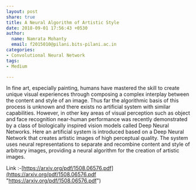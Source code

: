 ```yaml
---
layout: post
share: true
title: A Neural Algorithm of Artistic Style
date: 2018-09-01 17:56:43 +0530
author:
  name: Namrata Mohanty
  email: f2015010@pilani.bits-pilani.ac.in
categories:
- Convolutional Neural Network
tags:
- Medium

---
```

In fine art, especially painting, humans have mastered the skill to create unique visual experiences through composing a complex interplay between the content and style of an image. Thus far the algorithmic basis of this process is unknown and there exists no artificial system with similar capabilities. However, in other key areas of visual perception such as object and face recognition near-human performance was recently demonstrated by a class of biologically inspired vision models called Deep Neural Networks. Here an artificial system is introduced based on a Deep Neural Network that creates artistic images of high perceptual quality. The system uses neural representations to separate and recombine content and style of arbitrary images, providing a neural algorithm for the creation of artistic images.

Link :-[https://arxiv.org/pdf/1508.06576.pdf](https://arxiv.org/pdf/1508.06576.pdf "https://arxiv.org/pdf/1508.06576.pdf") 